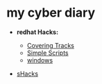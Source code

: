 # my cyber diary


* **redhat Hacks:**
	* [Covering Tracks](redhat/cover_tracks.md)
	* [Simple Scripts](redhat/scripts.md)
	* [windows](redhat/windows.md)

* [sHacks](sHacks/index.md)
	
